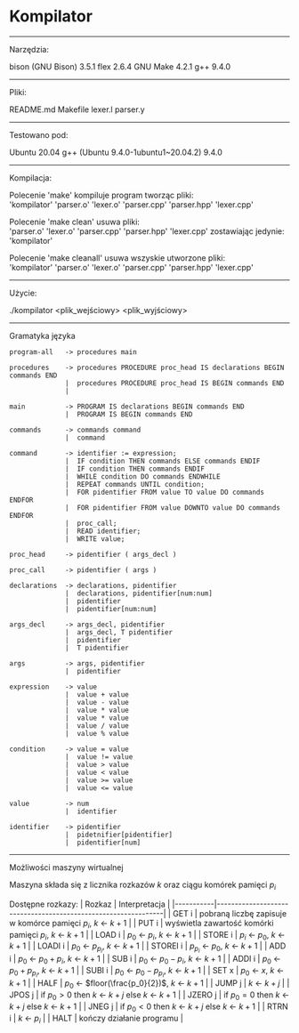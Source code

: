 <!--
 * Projekt z JFTT2024
 * Kompilator
 *
 * Autor: Tomasz Sierzputowski
 * Numer indeksu: 272364
 *
 * Luty 2025
-->
# Kompilator

----------------------------------------
Narzędzia:

bison (GNU Bison) 3.5.1
flex 2.6.4
GNU Make 4.2.1
g++ 9.4.0

----------------------------------------
Pliki:

README.md
Makefile
lexer.l
parser.y

----------------------------------------
Testowano pod:

Ubuntu 20.04
g++ (Ubuntu 9.4.0-1ubuntu1~20.04.2) 9.4.0

----------------------------------------
Kompilacja:

Polecenie 'make' kompiluje program tworząc pliki:\
  'kompilator' 'parser.o' 'lexer.o' 'parser.cpp' 'parser.hpp' 'lexer.cpp'

Polecenie 'make clean' usuwa pliki:\
  'parser.o' 'lexer.o' 'parser.cpp' 'parser.hpp' 'lexer.cpp'
zostawiając jedynie:\
  'kompilator'

Polecenie 'make cleanall' usuwa wszyskie utworzone pliki:\
  'kompilator' 'parser.o' 'lexer.o' 'parser.cpp' 'parser.hpp' 'lexer.cpp'

----------------------------------------
Użycie:

./kompilator <plik_wejściowy> <plik_wyjściowy>

----------------------------------------
Gramatyka języka
```
program-all   -> procedures main

procedures    -> procedures PROCEDURE proc_head IS declarations BEGIN commands END
              |  procedures PROCEDURE proc_head IS BEGIN commands END
              |

main          -> PROGRAM IS declarations BEGIN commands END
              |  PROGRAM IS BEGIN commands END

commands      -> commands command
              |  command

command       -> identifier := expression;
              |  IF condition THEN commands ELSE commands ENDIF
              |  IF condition THEN commands ENDIF
              |  WHILE condition DO commands ENDWHILE
              |  REPEAT commands UNTIL condition;
              |  FOR pidentifier FROM value TO value DO commands ENDFOR
              |  FOR pidentifier FROM value DOWNTO value DO commands ENDFOR
              |  proc_call;
              |  READ identifier;
              |  WRITE value;

proc_head     -> pidentifier ( args_decl )

proc_call     -> pidentifier ( args )

declarations  -> declarations, pidentifier
              |  declarations, pidentifier[num:num]
              |  pidentifier
              |  pidentifier[num:num]

args_decl     -> args_decl, pidentifier
              |  args_decl, T pidentifier
              |  pidentifier
              |  T pidentifier

args          -> args, pidentifier
              |  pidentifier

expression    -> value
              |  value + value
              |  value - value
              |  value * value
              |  value * value
              |  value / value
              |  value % value

condition     -> value = value
              |  value != value
              |  value > value
              |  value < value
              |  value >= value
              |  value <= value

value         -> num
              |  identifier

identifier    -> pidentifier
              |  pidetnifier[pidentifier]
              |  pidentifier[num]
```
----------------------------------------
Możliwości maszyny wirtualnej

Maszyna składa się z licznika rozkazów $k$ oraz ciągu komórek pamięci $p_i$

Dostępne rozkazy:
| Rozkaz    | Interpretacja                                                 |
|-----------|---------------------------------------------------------------|
| GET i     | pobraną liczbę zapisuje w komórce pamięci $p_i$, $k$ <- $k+1$ |
| PUT i     | wyświetla zawartość komórki pamięci $p_i$, $k$ <- $k+1$       |
| LOAD i    | $p_0$ <- $p_i$, $k$ <- $k+1$                                  |
| STORE i   | $p_i$ <- $p_0$, $k$ <- $k+1$                                  |
| LOADI i   | $p_0$ <- $p_{p_i}$, $k$ <- $k+1$                              |
| STOREI i  | $p_{p_i}$ <- $p_0$, $k$ <- $k+1$                              |
| ADD i     | $p_0$ <- $p_0 + p_i$, $k$ <- $k+1$                            |
| SUB i     | $p_0$ <- $p_0 - p_i$, $k$ <- $k+1$                            |
| ADDI i    | $p_0$ <- $p_0 + p_{p_i}$, $k$ <- $k+1$                        |
| SUBI i    | $p_0$ <- $p_0 - p_{p_i}$, $k$ <- $k+1$                        |
| SET x     | $p_0$ <- $x$, $k$ <- $k+1$                                    |
| HALF      | $p_0$ <- $floor(\frac{p_0}{2})$, $k$ <- $k+1$                 |
| JUMP j    | $k$ <- $k+j$                                                  |
| JPOS j    | if $p_0 > 0$ then $k$ <- $k+j$ else $k$ <- $k+1$              |
| JZERO j   | if $p_0 = 0$ then $k$ <- $k+j$ else $k$ <- $k+1$              |
| JNEG j    | if $p_0 < 0$ then $k$ <- $k+j$ else $k$ <- $k+1$              |
| RTRN i    | $k$ <- $p_i$                                                  |
| HALT      | kończy działanie programu                                     |
